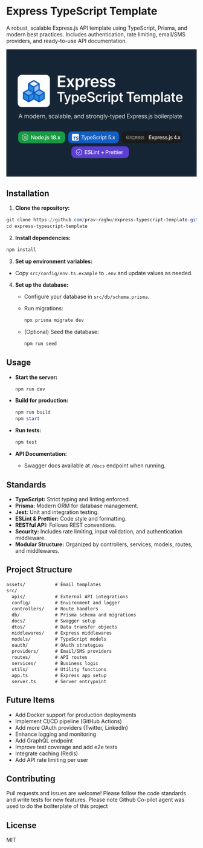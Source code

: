 # Express TypeScript Template

A robust, scalable Express.js API template using TypeScript, Prisma, and modern best practices. Includes authentication, rate limiting, email/SMS providers, and ready-to-use API documentation.

<img src="assets/banner.png" width="600">

## Installation

1. **Clone the repository:**

```powershell
git clone https://github.com/prav-raghu/express-typescript-template.git
cd express-typescript-template
```

2. **Install dependencies:**

```powershell
npm install
```

3. **Set up environment variables:**

- Copy `src/config/env.ts.example` to `.env` and update values as needed.

4. **Set up the database:**
    - Configure your database in `src/db/schema.prisma`.
    - Run migrations:

        ```powershell
        npx prisma migrate dev
        ```

    - (Optional) Seed the database:

        ```powershell
        npm run seed
        ```

## Usage

- **Start the server:**

    ```powershell
    npm run dev
    ```

- **Build for production:**

    ```powershell
    npm run build
    npm start
    ```

- **Run tests:**

    ```powershell
    npm test
    ```

- **API Documentation:**
  - Swagger docs available at `/docs` endpoint when running.

## Standards

- **TypeScript:** Strict typing and linting enforced.
- **Prisma:** Modern ORM for database management.
- **Jest:** Unit and integration testing.
- **ESLint & Prettier:** Code style and formatting.
- **RESTful API:** Follows REST conventions.
- **Security:** Includes rate limiting, input validation, and authentication middleware.
- **Modular Structure:** Organized by controllers, services, models, routes, and middlewares.

## Project Structure

```text
assets/           # Email templates
src/
  apis/           # External API integrations
  config/         # Environment and logger
  controllers/    # Route handlers
  db/             # Prisma schema and migrations
  docs/           # Swagger setup
  dtos/           # Data transfer objects
  middlewares/    # Express middlewares
  models/         # TypeScript models
  oauth/          # OAuth strategies
  providers/      # Email/SMS providers
  routes/         # API routes
  services/       # Business logic
  utils/          # Utility functions
  app.ts          # Express app setup
  server.ts       # Server entrypoint
```

## Future Items

- Add Docker support for production deployments
- Implement CI/CD pipeline (GitHub Actions)
- Add more OAuth providers (Twitter, LinkedIn)
- Enhance logging and monitoring
- Add GraphQL endpoint
- Improve test coverage and add e2e tests
- Integrate caching (Redis)
- Add API rate limiting per user

## Contributing

Pull requests and issues are welcome! Please follow the code standards and write tests for new features. Please note Github Co-pilot agent was used to do the boilterplate of this project

## License

MIT
